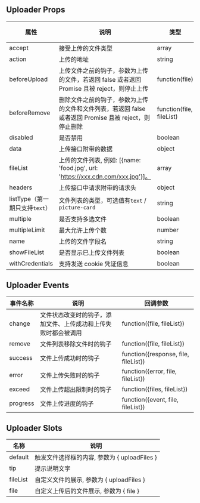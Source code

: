 ## Uploader Props

| 属性                           | 说明                                                                                                  | 类型                     | 默认值  |
| ------------------------------ | ----------------------------------------------------------------------------------------------------- | ------------------------ | ------- |
| accept                         | 接受上传的文件类型                                                                                    | array                    | []      |
| action                         | 上传的地址                                                                                            | string                   | -       |
| beforeUpload                   | 上传文件之前的钩子，参数为上传的文件，若返回 false 或者返回 Promise 且被 reject，则停止上传           | function(file)           | -       |
| beforeRemove                   | 删除文件之前的钩子，参数为上传的文件和文件列表，若返回 false 或者返回 Promise 且被 reject，则停止删除 | function(file, fileList) | -       |
| disabled                       | 是否禁用                                                                                              | boolean                  | `false` |
| data                           | 上传接口附带的数据                                                                                    | object                   | `{}`    |
| fileList                       | 上传的文件列表, 例如: [{name: 'food.jpg', url: 'https://xxx.cdn.com/xxx.jpg'}]。                      | array                    | `[]`    |
| headers                        | 上传接口中请求附带的请求头                                                                            | object                   | `{}`    |
| listType（第一期只支持`text`） | 文件列表的类型，可选值有`text` / `picture-card`                                                       | string                   | `text`  |
| multiple                       | 是否支持多选文件                                                                                      | boolean                  | `false` |
| multipleLimit                  | 最大允许上传个数                                                                                      | number                   | -       |
| name                           | 上传的文件字段名                                                                                      | string                   | `file`  |
| showFileList                   | 是否显示已上传文件列表                                                                                | boolean                  | `true`  |
| withCredentials                | 支持发送 cookie 凭证信息                                                                              | boolean                  | `false` |

## Uploader Events

| 事件名称 | 说明                                                           | 回调参数                             |
| -------- | -------------------------------------------------------------- | ------------------------------------ |
| change   | 文件状态改变时的钩子，添加文件、上传成功和上传失败时都会被调用 | function({file, fileList})           |
| remove   | 文件列表移除文件时的钩子                                       | function({file, fileList})           |
| success  | 文件上传成功时的钩子                                           | function({response, file, fileList}) |
| error    | 文件上传失败时的钩子                                           | function({error, file, fileList})    |
| exceed   | 文件上传超出限制时的钩子                                       | function({files, fileList})          |
| progress | 文件上传进度的钩子                                             | function({event, file, fileList})    |

## Uploader Slots

| 名称     | 说明                                         |
| -------- | -------------------------------------------- |
| default  | 触发文件选择框的内容, 参数为 { uploadFiles } |
| tip      | 提示说明文字                                 |
| fileList | 自定义文件的展示, 参数为 { uploadFiles }     |
| file     | 自定义上传后的文件展示, 参数为 { file }      |

